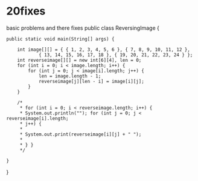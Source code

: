 # 20fixes
basic problems and there fixes
public class ReversingImage {

	public static void main(String[] args) {

		int image[][] = { { 1, 2, 3, 4, 5, 6 }, { 7, 8, 9, 10, 11, 12 },
				{ 13, 14, 15, 16, 17, 18 }, { 19, 20, 21, 22, 23, 24 } };
		int reverseimage[][] = new int[6][4], len = 0;
		for (int i = 0; i < image.length; i++) {
			for (int j = 0; j < image[i].length; j++) {
				len = image.length - 1;
				reverseimage[j][len - i] = image[i][j];
			}
		}

		/*
		 * for (int i = 0; i < reverseimage.length; i++) {
		 * System.out.println(""); for (int j = 0; j < reverseimage[i].length;
		 * j++) {
		 * 
		 * System.out.print(reverseimage[i][j] + " ");
		 * 
		 * } }
		 */

	}

}
